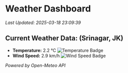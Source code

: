 
# Weather Dashboard

_Last Updated: 2025-03-18 23:09:39_

## Current Weather Data: (Srinagar, JK)
- **Temperature:** 2.2 °C ![Temperature Badge](https://img.shields.io/badge/Temperature-Low%20Temp-blue)
- **Wind Speed:** 2.9 km/h ![Wind Speed Badge](https://img.shields.io/badge/Wind%20Speed-Light%20Wind-blue)

*Powered by Open-Meteo API*
